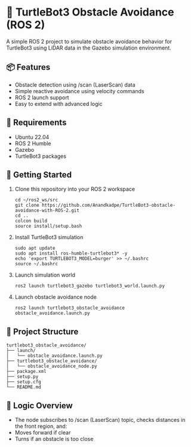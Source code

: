 # 🐢 TurtleBot3 Obstacle Avoidance (ROS 2)
A simple ROS 2 project to simulate obstacle avoidance behavior for TurtleBot3 using LiDAR data in the Gazebo simulation environment.

## 📦 Features
- Obstacle detection using /scan (LaserScan) data
- Simple reactive avoidance using velocity commands
- ROS 2 launch support
- Easy to extend with advanced logic

## 🧱 Requirements
- Ubuntu 22.04
- ROS 2 Humble
- Gazebo
- TurtleBot3 packages

## 🚀 Getting Started
1. Clone this repository into your ROS 2 workspace
   
  	```
   cd ~/ros2_ws/src
   git clone https://github.com/Anandkadpe/TurtleBot3-obstacle-avoidance-with-ROS-2.git
   cd ..
   colcon build
   source install/setup.bash
    ```
2. Install TurtleBot3 simulation
      
  	```
	sudo apt update
	sudo apt install ros-humble-turtlebot3* -y
	echo 'export TURTLEBOT3_MODEL=burger' >> ~/.bashrc
	source ~/.bashrc
    ```
3. Launch simulation world
      
  	```
	ros2 launch turtlebot3_gazebo turtlebot3_world.launch.py
    ```
4. Launch obstacle avoidance node
      
  	```
	ros2 launch turtlebot3_obstacle_avoidance obstacle_avoidance.launch.py
    ```
## 📁 Project Structure
```
turtlebot3_obstacle_avoidance/
├── launch/
│   └── obstacle_avoidance.launch.py
├── turtlebot3_obstacle_avoidance/
│   └── obstacle_avoidance_node.py
├── package.xml
├── setup.py
├── setup.cfg
└── README.md
```

## 🧠 Logic Overview
- The node subscribes to /scan (LaserScan) topic, checks distances in the front region, and:
- Moves forward if clear
- Turns if an obstacle is too close
